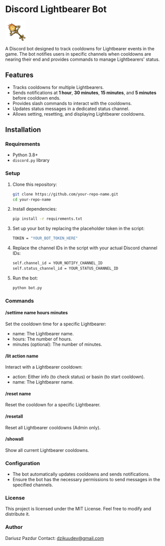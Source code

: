 # Discord Lightbearer Bot

![Lightbearer Logo](./assets/basin.gif)

A Discord bot designed to track cooldowns for Lightbearer events in the game. The bot notifies users in specific channels when cooldowns are nearing their end and provides commands to manage Lightbearers' status.

## Features

- Tracks cooldowns for multiple Lightbearers.
- Sends notifications at **1 hour**, **30 minutes**, **15 minutes**, and **5 minutes** before cooldown ends.
- Provides slash commands to interact with the cooldowns.
- Updates status messages in a dedicated status channel.
- Allows setting, resetting, and displaying Lightbearer cooldowns.

## Installation

### Requirements

- Python 3.8+
- `discord.py` library

### Setup

1. Clone this repository:
   ```bash
   git clone https://github.com/your-repo-name.git
   cd your-repo-name
   ```
2. Install dependencies:
    ```bash
    pip install -r requirements.txt
    ```
3. Set up your bot by replacing the placeholder token in the script:
    ```bash
    TOKEN = "YOUR_BOT_TOKEN_HERE"
    ```
4. Replace the channel IDs in the script with your actual Discord channel IDs:
    ```bash
    self.channel_id = YOUR_NOTIFY_CHANNEL_ID
    self.status_channel_id = YOUR_STATUS_CHANNEL_ID
    ```
5. Run the bot:
    ```bash
    python bot.py
    ```

### Commands

#### /settime name hours minutes

Set the cooldown time for a specific Lightbearer:
- name: The Lightbearer name.
- hours: The number of hours.
- minutes (optional): The number of minutes.

#### /lit action name

Interact with a Lightbearer cooldown:
- action: Either info (to check status) or basin (to start cooldown).
- name: The Lightbearer name.


#### /reset name

Reset the cooldown for a specific Lightbearer.

#### /resetall

Reset all Lightbearer cooldowns (Admin only).

#### /showall

Show all current Lightbearer cooldowns.


### Configuration

- The bot automatically updates cooldowns and sends notifications.
- Ensure the bot has the necessary permissions to send messages in the specified channels.

### License

This project is licensed under the MIT License. Feel free to modify and distribute it.


### Author

Dariusz Pazdur
Contact: dzikuudev@gmail.com